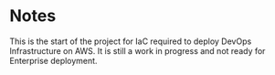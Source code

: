 # Notes 

This is the start of the project for IaC required to deploy DevOps Infrastructure
on AWS. It is still a work in progress and not ready for Enterprise deployment. 